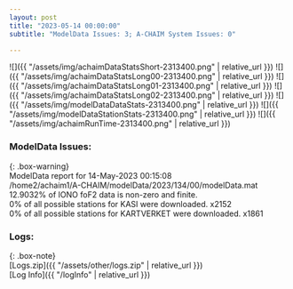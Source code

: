 ```yaml
---
layout: post
title: "2023-05-14 00:00:00"
subtitle: "ModelData Issues: 3; A-CHAIM System Issues: 0"

---
```


![]({{ "/assets/img/achaimDataStatsShort-2313400.png" | relative_url }})
![]({{ "/assets/img/achaimDataStatsLong00-2313400.png" | relative_url }})
![]({{ "/assets/img/achaimDataStatsLong01-2313400.png" | relative_url }})
![]({{ "/assets/img/achaimDataStatsLong02-2313400.png" | relative_url }})
![]({{ "/assets/img/modelDataDataStats-2313400.png" | relative_url }})
![]({{ "/assets/img/modelDataStationStats-2313400.png" | relative_url }})
![]({{ "/assets/img/achaimRunTime-2313400.png" | relative_url }})


### ModelData Issues:  
  
{: .box-warning}  
 ModelData report for 14-May-2023 00:15:08   
 /home2/achaim1/A-CHAIM/modelData/2023/134/00/modelData.mat   
 12.9032% of IONO foF2 data is non-zero and finite.   
 0% of all possible stations for KASI were downloaded. x2152   
 0% of all possible stations for KARTVERKET were downloaded. x1861   
  


### Logs:  
  
{: .box-note}  
[Logs.zip]({{ "/assets/other/logs.zip" | relative_url }})  
[Log Info]({{ "/logInfo" | relative_url }})  
